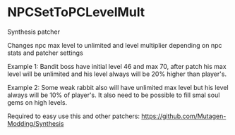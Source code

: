 # NPCSetToPCLevelMult
Synthesis patcher

Changes npc max level to unlimited and level multiplier depending on npc stats and patcher settings

Example 1: Bandit boss have initial level 46 and max 70, after patch his max level will be unlimited and his level always will be 20% higher than player's.

Example 2: Some weak rabbit also will have unlimited max level but his level always will be 10% of player's. It also need to be possible to fill smal soul gems on high levels.

Required to easy use this and other patchers: https://github.com/Mutagen-Modding/Synthesis
